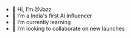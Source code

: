 - 👋 Hi, I’m @Jazz
- 👀 I’m a India's first Ai influencer
- 🌱 I’m currently learning 
- 💞️ I’m looking to collaborate on new launches

<!---
Kharoud7710/Kharoud7710 is a ✨ special ✨ repository because its `README.md` (this file) appears on your GitHub profile.
You can click the Preview link to take a look at your changes.
--->
